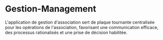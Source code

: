 # Gestion-Management
L'application de gestion d'association sert de plaque tournante centralisée pour les opérations de l'association, favorisant une communication efficace, des processus rationalisés et une prise de décision habilitée.
